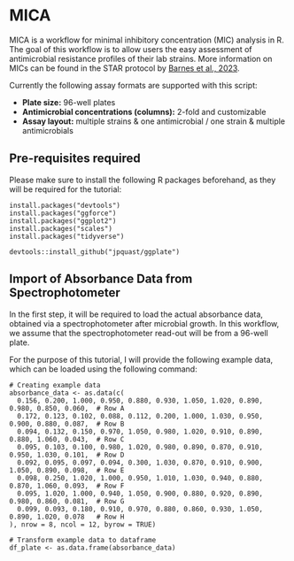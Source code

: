 # MICA

MICA is a workflow for minimal inhibitory concentration (MIC) analysis in R. The goal of this workflow is to allow users the easy assessment of antimicrobial resistance profiles of their lab strains. More information on MICs can be found in the STAR protocol by [Barnes et al., 2023](https://www.sciencedirect.com/science/article/pii/S2666166723004793).

Currently the following assay formats are supported with this script:

- **Plate size:**                               96-well plates
- **Antimicrobial concentrations (columns):**   2-fold and customizable
- **Assay layout:**                             multiple strains & one antimicrobial / one strain & multiple antimicrobials

## Pre-requisites required

Please make sure to install the following R packages beforehand, as they will be required for the tutorial:

```
install.packages("devtools")
install.packages("ggforce")
install.packages("ggplot2")
install.packages("scales")
install.packages("tidyverse")

devtools::install_github("jpquast/ggplate")
```

## Import of Absorbance Data from Spectrophotometer

In the first step, it will be required to load the actual absorbance data, obtained via a spectrophotometer after microbial growth. In this workflow, we assume that the spectrophotometer read-out will be from a 96-well plate.

For the purpose of this tutorial, I will provide the following example data, which can be loaded using the following command:

```
# Creating example data
absorbance_data <- as.data(c(
  0.156, 0.200, 1.000, 0.950, 0.880, 0.930, 1.050, 1.020, 0.890, 0.980, 0.850, 0.060,  # Row A
  0.172, 0.123, 0.102, 0.088, 0.112, 0.200, 1.000, 1.030, 0.950, 0.900, 0.880, 0.087,  # Row B
  0.094, 0.132, 0.150, 0.970, 1.050, 0.980, 1.020, 0.910, 0.890, 0.880, 1.060, 0.043,  # Row C
  0.095, 0.103, 0.100, 0.980, 1.020, 0.980, 0.890, 0.870, 0.910, 0.950, 1.030, 0.101,  # Row D
  0.092, 0.095, 0.097, 0.094, 0.300, 1.030, 0.870, 0.910, 0.900, 1.050, 0.890, 0.098,  # Row E
  0.098, 0.250, 1.020, 1.000, 0.950, 1.010, 1.030, 0.940, 0.880, 0.870, 1.060, 0.093,  # Row F
  0.095, 1.020, 1.000, 0.940, 1.050, 0.900, 0.880, 0.920, 0.890, 0.980, 0.860, 0.081,  # Row G
  0.099, 0.093, 0.180, 0.910, 0.970, 0.880, 0.860, 0.930, 1.050, 0.890, 1.020, 0.078   # Row H
), nrow = 8, ncol = 12, byrow = TRUE)

# Transform example data to dataframe
df_plate <- as.data.frame(absorbance_data)
```